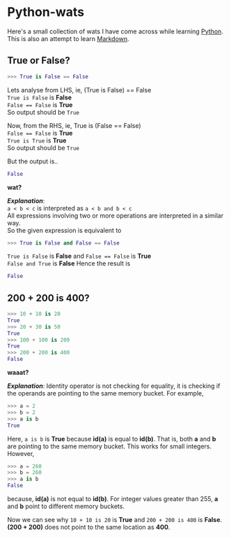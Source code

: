 # Python-wats
Here's a small collection of wats I have come across while learning [Python](http://www.oreilly.com/programming/free/a-whirlwind-tour-of-python.csp "A Whirlwind Tour of Python by Jake VanderPlas"). This is also an attempt to learn [Markdown](https://github.com/adam-p/markdown-here/wiki/Markdown-Cheatsheet#links "Markdown Cheatsheet").

## True or False?
```python
>>> True is False == False
```
Lets analyse from LHS, ie, (True is False) == False  
`True is False` is **False**  
`False == False` is **True**  
So output should be `True`

Now, from the RHS, ie, True is (False == False)  
`False == False` is **True**  
`True is True` is **True**  
So output should be `True`

But the output is..

```python
False
```
**wat?**

*__Explanation__*:   
`a < b < c` is interpreted as `a < b and b < c`  
All expressions involving two or more operations are interpreted in a similar way.  
So the given expression is equivalent to 
```python
>>> True is False and False == False
```
`True is False` is **False** and `False == False` is **True**  
`False and True` is **False** 
Hence the result is
```python
False
```
## 200 + 200 is 400?
```python
>>> 10 + 10 is 20
True
>>> 20 + 30 is 50
True
>>> 100 + 100 is 200
True
>>> 200 + 200 is 400
False
```
**waaat?**

*__Explanation__*: Identity operator is not checking for equality, it is checking if the operands are pointing to the same memory bucket. For example,
```python
>>> a = 2
>>> b = 2
>>> a is b
True
```
Here, ```a is b``` is **True** because **id(a)** is equal to **id(b)**. That is, both **a** and **b** are pointing to the same memory bucket. This works for small integers. However,

```python
>>> a = 260
>>> b = 260
>>> a is b
False
```
because, **id(a)** is not equal to **id(b)**. For integer values greater than 255, **a** and **b** point to different memory buckets.  

Now we can see why `10 + 10 is 20` is **True** and `200 + 200 is 400` is **False**. **(200 + 200)** does not point to the same location as **400**.





